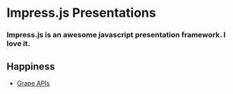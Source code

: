 Impress.js Presentations 
========
### Impress.js is an awesome javascript presentation framework. I love it.

Happiness
--------

* [Grape APIs](https://github.com/workingBen/impress.js-presentations/blob/master/grape)

